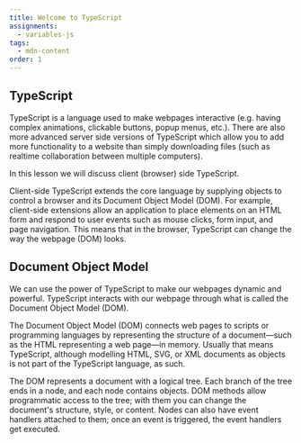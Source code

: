 ```yaml
---
title: Welcome to TypeScript
assignments:
  - variables-js
tags:
  - mdn-content
order: 1
---
```


## TypeScript

TypeScript is a language used to make webpages interactive (e.g. having complex
animations, clickable buttons, popup menus, etc.). There are also more advanced
server side versions of TypeScript which allow you to add more functionality to
a website than simply downloading files (such as realtime collaboration between
multiple computers).

In this lesson we will discuss client (browser) side TypeScript.

Client-side TypeScript extends the core language by supplying objects to control
a browser and its Document Object Model (DOM). For example, client-side
extensions allow an application to place elements on an HTML form and respond to
user events such as mouse clicks, form input, and page navigation. This means
that in the browser, TypeScript can change the way the webpage (DOM) looks.

## Document Object Model

We can use the power of TypeScript to make our webpages dynamic and powerful.
TypeScript interacts with our webpage through what is called the Document Object
Model (DOM).

The Document Object Model (DOM) connects web pages to scripts or programming
languages by representing the structure of a document—such as the HTML
representing a web page—in memory. Usually that means TypeScript, although
modelling HTML, SVG, or XML documents as objects is not part of the TypeScript
language, as such.

The DOM represents a document with a logical tree. Each branch of the tree ends
in a node, and each node contains objects. DOM methods allow programmatic access
to the tree; with them you can change the document's structure, style, or
content. Nodes can also have event handlers attached to them; once an event is
triggered, the event handlers get executed.
